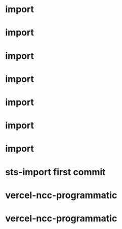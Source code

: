 # import
# import
# import
# import
# import
# import
# import
# sts-import first commit
# vercel-ncc-programmatic
# vercel-ncc-programmatic
